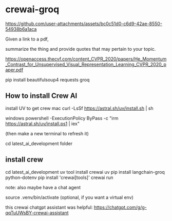 # crewai-groq


https://github.com/user-attachments/assets/bc0c51d0-c6d9-42ae-8550-54938b6a1aca


Given a link to a pdf, 

summarize the thing and provide quotes that may pertain to your topic.

https://openaccess.thecvf.com/content_CVPR_2020/papers/He_Momentum_Contrast_for_Unsupervised_Visual_Representation_Learning_CVPR_2020_paper.pdf

pip install beautifulsoup4 requests groq 

## How to install Crew AI

install UV to get crew
mac
curl -LsSf https://astral.sh/uv/install.sh | sh

windows
powershell -ExecutionPolicy ByPass -c "irm https://astral.sh/uv/install.ps1 | iex"

(then make a new terminal to refresh it)

cd latest_ai_development folder

## install crew

cd latest_ai_development
uv tool install crewai
uv pip install langchain-groq python-dotenv
pip install 'crewai[tools]'
crewai run

note: also maybe have a chat agent

source .venv/bin/activate (optional, if you want a virtual env)

this crewai chatgpt assistant was helpful: https://chatgpt.com/g/g-qqTuUWsBY-crewai-assistant

